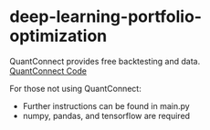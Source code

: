 # deep-learning-portfolio-optimization

QuantConnect provides free backtesting and data.  
[QuantConnect Code](https://www.quantconnect.com/terminal/processCache/?request=embedded_backtest_4ebbe01bfea8c5ae6f98fcda38a50b1c.html)  
  
For those not using QuantConnect:  
- Further instructions can be found in main.py
- numpy, pandas, and tensorflow are required 

